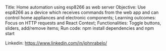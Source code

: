 Title:  Home automation using esp8266 as web server
Objective: Use esp8266 as a device which receives commands from the web app and can control home appliances and electronic components;
Learning outcomes: Focus on HTTP requests and React Context;
Functionalities: Toggle buttons, sliders, add/remove items;
Run code: npm install dependencies and npm start

Linkedin: https://www.linkedin.com/in/johnrabelo/
